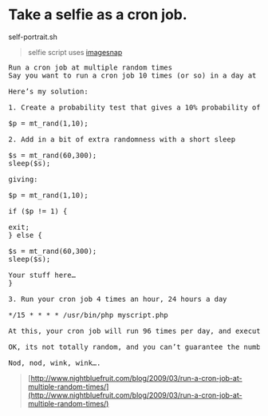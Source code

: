 # Take a selfie as a cron job. 

self-portrait.sh
> selfie script uses [imagesnap](http://iharder.sourceforge.net/current/macosx/imagesnap/)


<pre>
Run a cron job at multiple random times
Say you want to run a cron job 10 times (or so) in a day at random times.

Here’s my solution:

1. Create a probability test that gives a 10% probability of the outcome you want

$p = mt_rand(1,10);

2. Add in a bit of extra randomness with a short sleep

$s = mt_rand(60,300);
sleep($s);

giving:

$p = mt_rand(1,10);

if ($p != 1) {

exit;
} else {

$s = mt_rand(60,300);
sleep($s);

Your stuff here…
}

3. Run your cron job 4 times an hour, 24 hours a day

*/15 * * * * /usr/bin/php myscript.php

At this, your cron job will run 96 times per day, and execute 1 in 10 of those times, which gives you 9 to 10 executions per day at random times.

OK, its not totally random, and you can’t guarantee the number of executions, but if you haveÂ  fixed number of executions per day, that’s not really random, is it?

Nod, nod, wink, wink….
</pre>
> [http://www.nightbluefruit.com/blog/2009/03/run-a-cron-job-at-multiple-random-times/](http://www.nightbluefruit.com/blog/2009/03/run-a-cron-job-at-multiple-random-times/)


 
